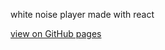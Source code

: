 white noise player made with react

<p>
  <a href="https://flanthedev.github.io/spotify_preview/" target="blank">
    view on GitHub pages
  </a>
<p>